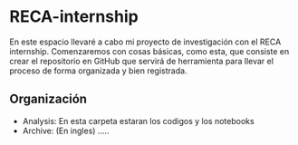 # RECA-internship
En este espacio llevaré a cabo mi proyecto de investigación con el RECA internship.
Comenzaremos con cosas básicas, como esta, que consiste en crear el repositorio en GitHub que servirá de herramienta para llevar el proceso de forma organizada y bien registrada. 

## Organización
- Analysis: En esta carpeta estaran los codigos y los notebooks
- Archive: (En ingles) ..... 